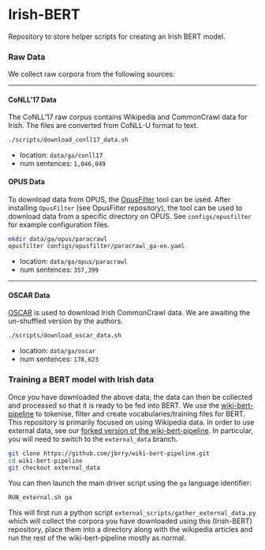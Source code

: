# Irish-BERT
Repository to store helper scripts for creating an Irish BERT model.


### Raw Data
We collect raw corpora from the following sources:

---
#### CoNLL'17 Data
The CoNLL’17 raw corpus contains Wikipedia and CommonCrawl data for Irish. The files are converted from CoNLL-U format to text.

```bash
./scripts/download_conll17_data.sh
```
- location: `data/ga/conll17`
- num sentences: `1,046,049`

#### OPUS Data

To download data from OPUS, the [OpusFilter](https://github.com/Helsinki-NLP/OpusFilter) tool can be used. After installing `OpusFilter` (see OpusFilter repository), the tool can be used to download data from a specific directory on OPUS. See `configs/opusfilter` for example configuration files.

```bash
mkdir data/ga/opus/paracrawl
opusfilter configs/opusfilter/paracrawl_ga-en.yaml
```
- location: `data/ga/opus/paracrawl`
- num sentences: `357,399`
---

#### OSCAR Data
[OSCAR](https://oscar-corpus.com/) is used to download Irish CommonCrawl data. We are awaiting the un-shuffled version by the authors.
```bash
./scripts/download_oscar_data.sh
```
- location: `data/ga/oscar`
- num sentences: `178,623`

### Training a BERT model with Irish data
Once you have downloaded the above data, the data can then be collected and processed so that it is ready to be fed into BERT. We use the [wiki-bert-pipeline](https://github.com/spyysalo/wiki-bert-pipeline) to tokenise, filter and create vocabularies/training files for BERT. This repository is primarily focused on using Wikipedia data. In order to use external data, see our [forked version of the wiki-bert-pipeline](https://github.com/jbrry/wiki-bert-pipeline). In particular, you will need to switch to the `external_data` branch.

```bash
git clone https://github.com/jbrry/wiki-bert-pipeline.git
cd wiki-bert-pipeline
git checkout external_data
```

You can then launch the main driver script using the `ga` language identifier:
```bash
RUN_external.sh ga
```

This will first run a python script `external_scripts/gather_external_data.py` which will collect the corpora you have downloaded using this (Irish-BERT) repository, place them into a directory along with the wikipedia articles and run the rest of the wiki-bert-pipeline mostly as normal.
